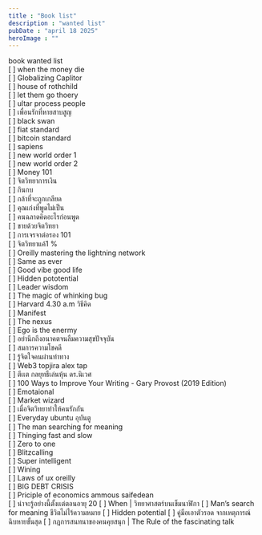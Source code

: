 ```yaml
---
title : "Book list"
description : "wanted list"
pubDate : "april 18 2025"
heroImage : ""
---
```

book wanted list <br>
[ ] when the money die <br>
[ ] Globalizing Caplitor <br>
[ ] house of rothchild <br>
[ ] let them go thoery <br>
[ ]  ultar process people <br>
[ ] เพื่อนรักที่หายสาบสูญ  <br>
[ ] black swan  <br>
[ ] fiat standard <br>
[ ] bitcoin standard <br>
[ ] sapiens <br>
[ ] new world order 1 <br>
[ ] new world order 2 <br>
[ ] Money 101 <br>
[ ] จิตวิทยาการเงิน <br>
[ ] กินกบ <br>
[ ] กล้าที่จะถูกเกลียด <br>
[ ] คุณเก่งที่พูดไม่เป็น <br>
[ ] คนฉลาดคิดอะไรก่อนพูด <br>
[ ] ขายด้วยจิตวิทยา  <br>
[ ] การเจรจาต่อรอง 101 <br>
[ ] จิตวิทยาแค้1 % <br>
[ ] Oreilly mastering the lightning network <br>
[ ] Same as ever  <br>
[ ] Good vibe good life <br>
[ ] Hidden pototential  <br>
[ ] Leader wisdom <br>
[ ] The magic of whinking bug <br>
[ ] Harvard 4.30 a.m วิธีคิด <br>
[ ] Manifest <br>
[ ] The nexus <br>
[ ] Ego is the enermy <br>
[ ] อย่านึกถึงอนาคตจนลืมความสุขปัจจุบัน <br>
[ ] สมการความโชคดี <br> 
[ ] รู้จิตใจคนผ่านท่าทาง <br>
[ ] Web3 topjira alex tap <br>
[ ] ตีเเต กลยุทธืเล่นหุ้น ดร.นิเวศ <br>
[ ] 100 Ways to Improve Your Writing - Gary Provost (2019 Edition) <br>
[ ] Emotaional <br>
[ ] Market wizard <br>
[ ] เมื่อจิตวิทยาทำให้คนรักกัน  <br>
[ ] Everyday ubuntu อุบันตู <br>
[ ] The man searching for meaning <br> 
[ ] Thinging fast and slow <br>
[ ] Zero to one <br>
[ ] Blitzcalling <br>
[ ] Super intelligent <br>
[ ] Wining  <br>
[ ] Laws of ux oreilly <br>
[ ] BIG DEBT CRISIS <br>
[ ] Priciple of economics ammous saifedean<br>
[ ] น่าจะรู้อย่างนี้ตั้งเเต่ตอนอายุ 20
[ ] When | วิทยาศาสตร์บนเข็มนาฬิกา
[ ] Man’s search for meaning ชีวิตไม่ไร้ความหมาย
[ ] Hidden potential
[ ] คู่มือเอาตัวรอด จากเหตุการณ์ฉิบหายขั้นสุด
[ ] กฎการสนทนาของคนคุยสนุก | The Rule of the fascinating talk
